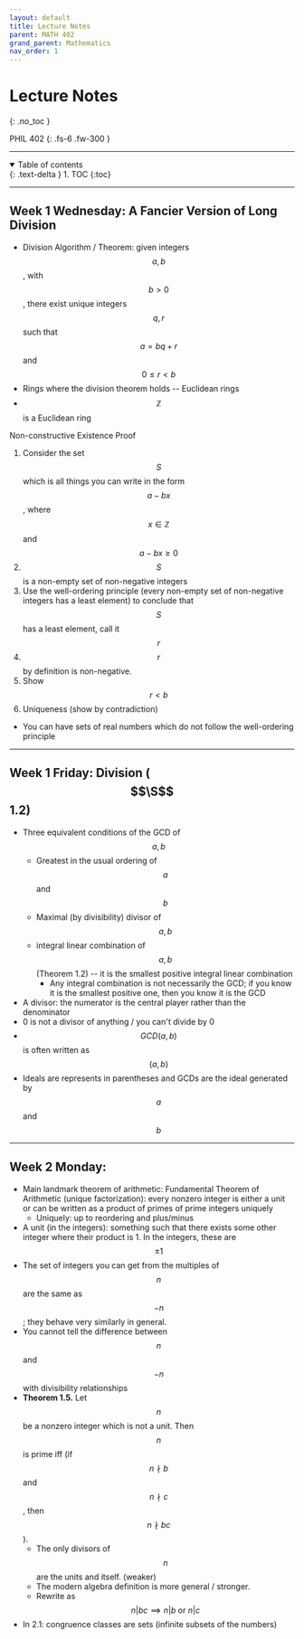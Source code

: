 ```yaml
---
layout: default
title: Lecture Notes
parent: MATH 402
grand_parent: Mathematics
nav_order: 1
---
```


# Lecture Notes
{: .no_toc }

PHIL 402
{: .fs-6 .fw-300 }

---

<details open markdown="block">
  <summary>
    Table of contents
  </summary>
  {: .text-delta }
1. TOC
{:toc}
</details>

---

## Week 1 Wednesday: A Fancier Version of Long Division
- Division Algorithm / Theorem: given integers $$a, b$$, with $$b > 0$$, there exist unique integers $$q, r$$ such that $$a = bq + r$$ and $$0 \leq r < b$$
- Rings where the division theorem holds -- Euclidean rings
- $$\mathbb{Z}$$ is a Euclidean ring

Non-constructive Existence Proof
1. Consider the set $$S$$ which is all things you can write in the form $$a - bx$$, where $$x \in \mathbb{Z}$$ and $$a - bx \ge 0$$
2. $$S$$ is a non-empty set of non-negative integers
3. Use the well-ordering principle (every non-empty set of non-negative integers has a least element) to conclude that $$S$$ has a least element, call it $$r$$
4. $$r$$ by definition is non-negative.
5. Show $$r < b$$
6. Uniqueness (show by contradiction)

- You can have sets of real numbers which do not follow the well-ordering principle

---

## Week 1 Friday: Division ($$\S$$ 1.2)
- Three equivalent conditions of the GCD of $$a,b$$
  - Greatest in the usual ordering of $$a$$ and $$b$$
  - Maximal (by divisibility) divisor of $$a, b$$
  - integral linear combination of $$a, b$$ (Theorem 1.2) -- it is the smallest positive integral linear combination
    - Any integral combination is not necessarily the GCD; if you know it is the smallest positive one, then you know it is the GCD
- A divisor: the numerator is the central player rather than the denominator
- 0 is not a divisor of anything / you can't divide by 0
- $$GCD(a, b)$$ is often written as $$(a, b)$$
- Ideals are represents in parentheses and GCDs are the ideal generated by $$a$$ and $$b$$

---

## Week 2 Monday: 
- Main landmark theorem of arithmetic: Fundamental Theorem of Arithmetic (unique factorization): every nonzero integer is either a unit or can be written as a product of primes of prime integers uniquely
  - Uniquely: up to reordering and plus/minus
- A unit (in the integers): something such that there exists some other integer where their product is 1. In the integers, these are $$\pm 1$$
- The set of integers you can get from the multiples of $$n$$ are the same as $$-n$$; they behave very similarly in general.
- You cannot tell the difference between $$n$$ and $$-n$$ with divisibility relationships
- **Theorem 1.5.** Let $$n$$ be a nonzero integer which is not a unit. Then $$n$$ is prime iff (if $$n \nmid b$$ and $$n \nmid c$$, then $$n \nmid bc$$).
  - The only divisors of $$n$$ are the units and itself. (weaker)
  - The modern algebra definition is more general / stronger.
  - Rewrite as $$n \vert bc \implies n \vert b \text{ or } n \vert c$$
- In 2.1: congruence classes are sets (infinite subsets of the numbers)
































